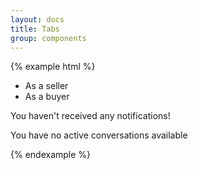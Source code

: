 ```yaml
---
layout: docs
title: Tabs
group: components
---
```


{% example html %}
<div class="tabs tabs-dark" ng-controller="TabController as tab">
    <ul class="nav nav-justified" role="tablist">
        <li class="tab-seller-head sliding sliding__right"  ng-class="{'active': tab.seller}" ng-click="tab.seller = true;" role="tab">As a seller</li>
        <li class="tab-buyer-head sliding" ng-class="{'active': !tab.seller}" ng-click="tab.seller = false;" role="tab">As a buyer</li>
    </ul>
    <div class="tab-seller" ng-if="tab.seller" role="tabpanel">
        <div class="empty">
            <p class="icon bb-icon-notifications"></p>
            <p>You haven't received any notifications!</p>
        </div>
    </div>
    <div class="tab-buyer" ng-if="!tab.seller" role="tabpanel">
        <div class="empty">
            <p class="icon bb-icon-notifications"></p>
            <p>You have no active conversations available</p>
        </div>
    </div>
</div>
{% endexample %}